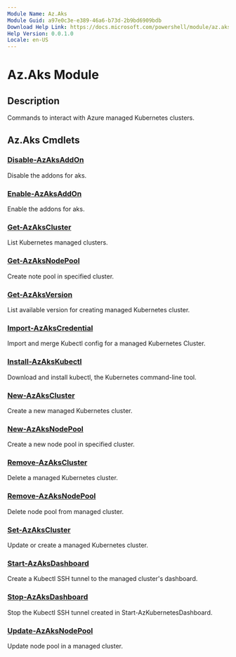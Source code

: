 ```yaml
---
Module Name: Az.Aks
Module Guid: a97e0c3e-e389-46a6-b73d-2b9bd6909bdb
Download Help Link: https://docs.microsoft.com/powershell/module/az.aks
Help Version: 0.0.1.0
Locale: en-US
---
```


# Az.Aks Module
## Description
Commands to interact with Azure managed Kubernetes clusters.

## Az.Aks Cmdlets
### [Disable-AzAksAddOn](Disable-AzAksAddOn.md)
Disable the addons for aks.

### [Enable-AzAksAddOn](Enable-AzAksAddOn.md)
Enable the addons for aks.

### [Get-AzAksCluster](Get-AzAksCluster.md)
List Kubernetes managed clusters.

### [Get-AzAksNodePool](Get-AzAksNodePool.md)
Create note pool in specified cluster.

### [Get-AzAksVersion](Get-AzAksVersion.md)
List available version for creating managed Kubernetes cluster.

### [Import-AzAksCredential](Import-AzAksCredential.md)
Import and merge Kubectl config for a managed Kubernetes Cluster.

### [Install-AzAksKubectl](Install-AzAksKubectl.md)
Download and install kubectl, the Kubernetes command-line tool.

### [New-AzAksCluster](New-AzAksCluster.md)
Create a new managed Kubernetes cluster.

### [New-AzAksNodePool](New-AzAksNodePool.md)
Create a new node pool in specified cluster.

### [Remove-AzAksCluster](Remove-AzAksCluster.md)
Delete a managed Kubernetes cluster.

### [Remove-AzAksNodePool](Remove-AzAksNodePool.md)
Delete node pool from managed cluster.

### [Set-AzAksCluster](Set-AzAksCluster.md)
Update or create a managed Kubernetes cluster.

### [Start-AzAksDashboard](Start-AzAksDashboard.md)
Create a Kubectl SSH tunnel to the managed cluster's dashboard.

### [Stop-AzAksDashboard](Stop-AzAksDashboard.md)
Stop the Kubectl SSH tunnel created in Start-AzKubernetesDashboard.

### [Update-AzAksNodePool](Update-AzAksNodePool.md)
Update node pool in a managed cluster.

